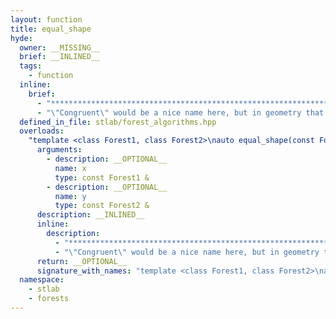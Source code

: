 ```yaml
---
layout: function
title: equal_shape
hyde:
  owner: __MISSING__
  brief: __INLINED__
  tags:
    - function
  inline:
    brief:
      - "***********************************************************************************************"
      - "\"Congruent\" would be a nice name here, but in geometry that also implies reflection."
  defined_in_file: stlab/forest_algorithms.hpp
  overloads:
    "template <class Forest1, class Forest2>\nauto equal_shape(const Forest1 &, const Forest2 &) -> bool":
      arguments:
        - description: __OPTIONAL__
          name: x
          type: const Forest1 &
        - description: __OPTIONAL__
          name: y
          type: const Forest2 &
      description: __INLINED__
      inline:
        description:
          - "***********************************************************************************************"
          - "\"Congruent\" would be a nice name here, but in geometry that also implies reflection."
      return: __OPTIONAL__
      signature_with_names: "template <class Forest1, class Forest2>\nauto equal_shape(const Forest1 & x, const Forest2 & y) -> bool"
  namespace:
    - stlab
    - forests
---
```

